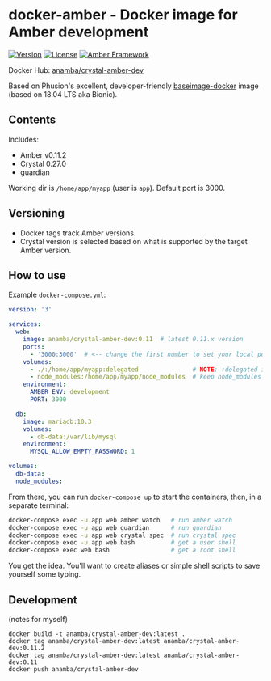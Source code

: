 # docker-amber - Docker image for Amber development

[![Version](https://img.shields.io/github/tag/anamba/docker-amber.svg?maxAge=360)](https://github.com/anamba/docker-amber/releases/latest)
[![License](https://img.shields.io/github/license/anamba/docker-amber.svg)](https://github.com/anamba/docker-amber/blob/master/LICENSE)
[![Amber Framework](https://img.shields.io/badge/works_with-amber_framework-orange.svg)](https://amberframework.org)

Docker Hub: [anamba/crystal-amber-dev](https://hub.docker.com/r/anamba/crystal-amber-dev/)

Based on Phusion's excellent, developer-friendly [baseimage-docker](https://github.com/phusion/baseimage-docker) image (based on 18.04 LTS aka Bionic).

## Contents

Includes:

* Amber v0.11.2
* Crystal 0.27.0
* guardian

Working dir is `/home/app/myapp` (user is `app`). Default port is 3000.

## Versioning

* Docker tags track Amber versions.
* Crystal version is selected based on what is supported by the target Amber version.

## How to use

Example `docker-compose.yml`:
```yaml
version: '3'

services:
  web:
    image: anamba/crystal-amber-dev:0.11  # latest 0.11.x version
    ports:
      - '3000:3000'  # <-- change the first number to set your local port
    volumes:
      - ./:/home/app/myapp:delegated               # NOTE: :delegated is a Docker for Mac feature
      - node_modules:/home/app/myapp/node_modules  # keep node_modules off your local filesystem
    environment:
      AMBER_ENV: development
      PORT: 3000

  db:
    image: mariadb:10.3
    volumes:
      - db-data:/var/lib/mysql
    environment:
      MYSQL_ALLOW_EMPTY_PASSWORD: 1

volumes:
  db-data:
  node_modules:
```

From there, you can run `docker-compose up` to start the containers, then, in a separate terminal:
```bash
docker-compose exec -u app web amber watch   # run amber watch
docker-compose exec -u app web guardian      # run guardian
docker-compose exec -u app web crystal spec  # run crystal spec
docker-compose exec -u app web bash          # get a user shell
docker-compose exec web bash                 # get a root shell
```

You get the idea. You'll want to create aliases or simple shell scripts to save yourself some typing.

## Development

(notes for myself)

```
docker build -t anamba/crystal-amber-dev:latest .
docker tag anamba/crystal-amber-dev:latest anamba/crystal-amber-dev:0.11.2
docker tag anamba/crystal-amber-dev:latest anamba/crystal-amber-dev:0.11
docker push anamba/crystal-amber-dev
```
